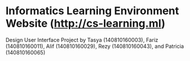 # Informatics Learning Environment Website (http://cs-learning.ml)
Design User Interface Project by Tasya (140810160003), Fariz (140810160011), Alif (140810160029), Rezy (140810160043), and Patricia (140810160065)

